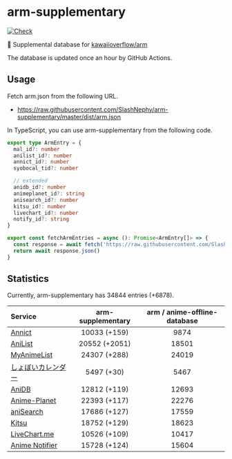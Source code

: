 # arm-supplementary

[![Check](https://github.com/SlashNephy/arm-supplementary/actions/workflows/check-node.yml/badge.svg)](https://github.com/SlashNephy/arm-supplementary/actions/workflows/check-node.yml)

💊 Supplemental database for [kawaiioverflow/arm](https://github.com/kawaiioverflow/arm)

The database is updated once an hour by GitHub Actions.

## Usage

Fetch arm.json from the following URL.

- https://raw.githubusercontent.com/SlashNephy/arm-supplementary/master/dist/arm.json

In TypeScript, you can use arm-supplementary from the following code.

```TypeScript
export type ArmEntry = {
  mal_id?: number
  anilist_id?: number
  annict_id?: number
  syobocal_tid?: number

  // extended
  anidb_id?: number
  animeplanet_id?: string
  anisearch_id?: number
  kitsu_id?: number
  livechart_id?: number
  notify_id?: string
}

export const fetchArmEntries = async (): Promise<ArmEntry[]> => {
  const response = await fetch('https://raw.githubusercontent.com/SlashNephy/arm-supplementary/master/dist/arm.json')
  return await response.json()
}
```

## Statistics

Currently, arm-supplementary has 34844 entries (+6878).

| Service                                     | arm-supplementary | arm / anime-offline-database |
| :------------------------------------------ | :---------------: | :--------------------------: |
| [Annict](https://annict.com)                |   10033 (+159)    |             9874             |
| [AniList](https://anilist.co)               |   20552 (+2051)   |            18501             |
| [MyAnimeList](https://myanimelist.net)      |   24307 (+288)    |            24019             |
| [しょぼいカレンダー](https://cal.syoboi.jp) |    5497 (+30)     |             5467             |
| [AniDB](https://anidb.net)                  |   12812 (+119)    |            12693             |
| [Anime-Planet](https://anime-planet.com)    |   22393 (+117)    |            22276             |
| [aniSearch](https://anisearch.com)          |   17686 (+127)    |            17559             |
| [Kitsu](https://kitsu.io)                   |   18752 (+129)    |            18623             |
| [LiveChart.me](https://livechart.me)        |   10526 (+109)    |            10417             |
| [Anime Notifier](https://notify.moe)        |   15728 (+124)    |            15604             |

